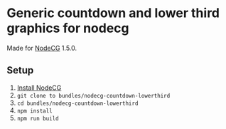 # Generic countdown and lower third graphics for nodecg

Made for [NodeCG](http://github.com/nodecg/nodecg) 1.5.0.

## Setup

1. [Install NodeCG](https://nodecg.com/tutorial-3_quick-start.html)
2. `git clone to bundles/nodecg-countdown-lowerthird`
3. `cd bundles/nodecg-countdown-lowerthird`
4. `npm install`
5. `npm run build`
